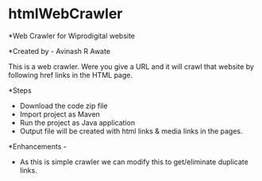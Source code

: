 # htmlWebCrawler

*Web Crawler for Wiprodigital website

*Created by - Avinash R Awate

This is a web crawler. Were you give a URL and it will crawl that
website by following href links in the HTML page.

*Steps 
* Download the code zip file
* Import project as Maven
* Run the project as Java application
* Output file will be created with html links & media links in the pages.


*Enhancements - 
* As this is simple crawler we can modify this to get/eliminate duplicate links.
